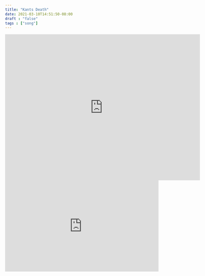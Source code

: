 ```yaml
---
title: "Kants Death"
date: 2021-03-10T14:51:50-08:00
draft : "false"
tags : ["song"]
---
```


<iframe src="https://archive.org/embed/1hop1v2" width="640" height="480" frameborder="0" webkitallowfullscreen="true" mozallowfullscreen="true" allowfullscreen></iframe>

<!--more-->

<iframe allow="autoplay" width="100%" height="300" src="https://www.iheart.com/artist/poliwat-34084534/?embed=true" frameborder="0"></iframe>



```

```

<!--
♩     Musical quarter note     &#9833;
♪     Musical eighth note      &#9834;
♫     Musical single bar note  &#9835;
♬     Musical double bar note  &#9836;
𝄪     Double sharp note                  &#119082;
𝄆     Musical Symbol Left Repeat Sign    &#x1D106;
𝄇     Musical Symbol Right Repeat Sign   &#x1D107;
𝄈     Musical Symbol Repeat Dots         &#x1D108;
𝄐     Musical Symbol Fermata             &#x1D110;
𝄑     Musical Symbol Fermata Below       &#x1D111;
𝄒     Musical Symbol Breath Mark         &#x1D112;
𝆒     Musical Symbol Crescendo           &#x1D192;
𝆓     Musical Symbol Decrescendo         &#x1D193;
𝄫     Double flat note                   &#119083;
𝄞     G clef     &#119070;
𝄢     F clef     &#119074;
𝄡     C clef     &#119073; -->
